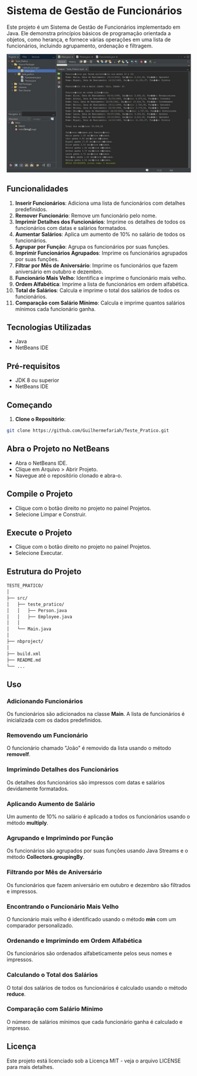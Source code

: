 # Sistema de Gestão de Funcionários

Este projeto é um Sistema de Gestão de Funcionários implementado em Java. Ele demonstra princípios básicos de programação orientada a objetos, como herança, e fornece várias operações em uma lista de funcionários, incluindo agrupamento, ordenação e filtragem.

![texto alternativo](/img/screenResult.jpeg)



## Funcionalidades

1. **Inserir Funcionários**: Adiciona uma lista de funcionários com detalhes predefinidos.
2. **Remover Funcionário**: Remove um funcionário pelo nome.
3. **Imprimir Detalhes dos Funcionários**: Imprime os detalhes de todos os funcionários com datas e salários formatados.
4. **Aumentar Salários**: Aplica um aumento de 10% no salário de todos os funcionários.
5. **Agrupar por Função**: Agrupa os funcionários por suas funções.
6. **Imprimir Funcionários Agrupados**: Imprime os funcionários agrupados por suas funções.
7. **Filtrar por Mês de Aniversário**: Imprime os funcionários que fazem aniversário em outubro e dezembro.
8. **Funcionário Mais Velho**: Identifica e imprime o funcionário mais velho.
9. **Ordem Alfabética**: Imprime a lista de funcionários em ordem alfabética.
10. **Total de Salários**: Calcula e imprime o total dos salários de todos os funcionários.
11. **Comparação com Salário Mínimo**: Calcula e imprime quantos salários mínimos cada funcionário ganha.

## Tecnologias Utilizadas

- Java
- NetBeans IDE

## Pré-requisitos

- JDK 8 ou superior
- NetBeans IDE

## Começando

1. **Clone o Repositório**:
```sh
git clone https://github.com/Guilhermefariah/Teste_Pratico.git
```
## Abra o Projeto no NetBeans

* Abra o NetBeans IDE.
* Clique em Arquivo > Abrir Projeto.
* Navegue até o repositório clonado e abra-o.

## Compile o Projeto

* Clique com o botão direito no projeto no painel Projetos.
* Selecione Limpar e Construir.

## Execute o Projeto

* Clique com o botão direito no projeto no painel Projetos.
* Selecione Executar.

## Estrutura do Projeto

```sh
TESTE_PRATICO/
│
├── src/
│   ├── teste_pratico/
│   │   ├── Person.java
│   │   ├── Employee.java
│   │ 
│   └── Main.java
│
├── nbproject/
│
├── build.xml
├── README.md
└── ...
```

## Uso
### Adicionando Funcionários
Os funcionários são adicionados na classe <strong>Main</strong>. A lista de funcionários é inicializada com os dados predefinidos.

### Removendo um Funcionário
O funcionário chamado "João" é removido da lista usando o método <strong>removeIf</strong>.

### Imprimindo Detalhes dos Funcionários
Os detalhes dos funcionários são impressos com datas e salários devidamente formatados.

### Aplicando Aumento de Salário
Um aumento de 10% no salário é aplicado a todos os funcionários usando o método <strong>multiply</strong>.

### Agrupando e Imprimindo por Função
Os funcionários são agrupados por suas funções usando Java Streams e o método <strong>Collectors.groupingBy</strong>.

### Filtrando por Mês de Aniversário
Os funcionários que fazem aniversário em outubro e dezembro são filtrados e impressos.

### Encontrando o Funcionário Mais Velho
O funcionário mais velho é identificado usando o método <strong>min</strong> com um comparador personalizado.

### Ordenando e Imprimindo em Ordem Alfabética
Os funcionários são ordenados alfabeticamente pelos seus nomes e impressos.

### Calculando o Total dos Salários
O total dos salários de todos os funcionários é calculado usando o método <strong>reduce</strong>.

### Comparação com Salário Mínimo
O número de salários mínimos que cada funcionário ganha é calculado e impresso.

## Licença
Este projeto está licenciado sob a Licença MIT - veja o arquivo LICENSE para mais detalhes.
